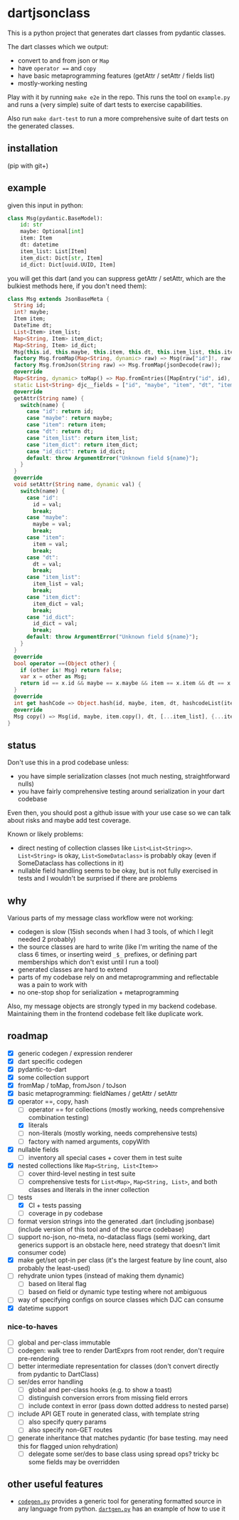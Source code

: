 # dartjsonclass

This is a python project that generates dart classes from pydantic classes.

The dart classes which we output:
- convert to and from json or `Map`
- have `operator ==` and `copy`
- have basic metaprogramming features (getAttr / setAttr / fields list)
- mostly-working nesting

Play with it by running `make e2e` in the repo. This runs the tool on `example.py` and runs a (very simple) suite of dart tests to exercise capabilities.

Also run `make dart-test` to run a more comprehensive suite of dart tests on the generated classes.

## installation

(pip with git+)

## example

given this input in python:

```python
class Msg(pydantic.BaseModel):
    id: str
    maybe: Optional[int]
    item: Item
    dt: datetime
    item_list: List[Item]
    item_dict: Dict[str, Item]
    id_dict: Dict[uuid.UUID, Item]

```

you will get this dart (and you can suppress getAttr / setAttr, which are the bulkiest methods here, if you don't need them):

```dart
class Msg extends JsonBaseMeta {
  String id;
  int? maybe;
  Item item;
  DateTime dt;
  List<Item> item_list;
  Map<String, Item> item_dict;
  Map<String, Item> id_dict;
  Msg(this.id, this.maybe, this.item, this.dt, this.item_list, this.item_dict, this.id_dict);
  factory Msg.fromMap(Map<String, dynamic> raw) => Msg(raw["id"]!, raw["maybe"], Item.fromMap(raw["item"]), DateTime.parse(raw["dt"]), raw["item_list"].map<Item>((elt) => Item.fromMap(elt)).toList(), raw["item_dict"].map<String, Item>((key, val) => MapEntry(key as String, Item.fromMap(val))), raw["id_dict"].map<String, Item>((key, val) => MapEntry(key as String, Item.fromMap(val))));
  factory Msg.fromJson(String raw) => Msg.fromMap(jsonDecode(raw));
  @override
  Map<String, dynamic> toMap() => Map.fromEntries([MapEntry("id", id), MapEntry("maybe", maybe), MapEntry("item", item.toMap()), MapEntry("dt", dt.toIso8601String()), MapEntry("item_list", item_list.map((e) => e.toMap()).toList()), MapEntry("item_dict", item_dict.map((key, value) => MapEntry(key, value.toMap()))), MapEntry("id_dict", id_dict.map((key, value) => MapEntry(key, value.toMap())))]);
  static List<String> djc__fields = ["id", "maybe", "item", "dt", "item_list", "item_dict", "id_dict"];
  @override
  getAttr(String name) {
    switch(name) {
      case "id": return id;
      case "maybe": return maybe;
      case "item": return item;
      case "dt": return dt;
      case "item_list": return item_list;
      case "item_dict": return item_dict;
      case "id_dict": return id_dict;
      default: throw ArgumentError("Unknown field ${name}");
    } 
  } 
  @override
  void setAttr(String name, dynamic val) {
    switch(name) {
      case "id":
        id = val;
        break;
      case "maybe":
        maybe = val;
        break;
      case "item":
        item = val;
        break;
      case "dt":
        dt = val;
        break;
      case "item_list":
        item_list = val;
        break;
      case "item_dict":
        item_dict = val;
        break;
      case "id_dict":
        id_dict = val;
        break;
      default: throw ArgumentError("Unknown field ${name}");
    } 
  } 
  @override
  bool operator ==(Object other) {
    if (other is! Msg) return false;
    var x = other as Msg;
    return id == x.id && maybe == x.maybe && item == x.item && dt == x.dt && listEqual(item_list, x.item_list) && mapEqual(item_dict, x.item_dict) && mapEqual(id_dict, x.id_dict);
  } 
  @override
  int get hashCode => Object.hash(id, maybe, item, dt, hashcodeList(item_list), hashcodeMap(item_dict), hashcodeMap(id_dict));
  @override
  Msg copy() => Msg(id, maybe, item.copy(), dt, [...item_list], {...item_dict}, {...id_dict});
}
```

## status

Don't use this in a prod codebase unless:
- you have simple serialization classes (not much nesting, straightforward nulls)
- you have fairly comprehensive testing around serialization in your dart codebase

Even then, you should post a github issue with your use case so we can talk about risks and maybe add test coverage.

Known or likely problems:
- direct nesting of collection classes like `List<List<String>>`. `List<String>` is okay, `List<SomeDataclass>` is probably okay (even if SomeDataclass has collections in it)
- nullable field handling seems to be okay, but is not fully exercised in tests and I wouldn't be surprised if there are problems

## why

Various parts of my message class workflow were not working:
- codegen is slow (15ish seconds when I had 3 tools, of which I legit needed 2 probably)
- the source classes are hard to write (like I'm writing the name of the class 6 times, or inserting weird `_$_` prefixes, or defining part memberships which don't exist until I run a tool)
- generated classes are hard to extend
- parts of my codebase rely on and metaprogramming and reflectable was a pain to work with
- no one-stop shop for serialization + metaprogramming

Also, my message objects are strongly typed in my backend codebase. Maintaining them in the frontend codebase felt like duplicate work.

## roadmap

- [x] generic codegen / expression renderer
- [x] dart specific codegen
- [x] pydantic-to-dart
- [x] some collection support
- [x] fromMap / toMap, fromJson / toJson
- [x] basic metaprogramming: fieldNames / getAttr / setAttr
- [x] operator ==, copy, hash
  - [ ] operator == for collections (mostly working, needs comprehensive combination testing)
  - [x] literals
  - [ ] non-literals (mostly working, needs comprehensive tests)
  - [ ] factory with named arguments, copyWith
- [x] nullable fields
  - [ ] inventory all special cases + cover them in test suite
- [x] nested collections like `Map<String, List<Item>>`
  - [ ] cover third-level nesting in test suite
  - [ ] comprehensive tests for `List<Map>`, `Map<String, List>`, and both classes and literals in the inner collection
- [ ] tests
  - [x] CI + tests passing
  - [ ] coverage in py codebase
- [ ] format version strings into the generated .dart (including jsonbase) (include version of this tool and of the source codebase)
- [ ] support no-json, no-meta, no-dataclass flags (semi working, dart generics support is an obstacle here, need strategy that doesn't limit consumer code)
- [x] make get/set opt-in per class (it's the largest feature by line count, also probably the least-used)
- [ ] rehydrate union types (instead of making them dynamic)
  - [ ] based on literal flag
  - [ ] based on field or dynamic type testing where not ambiguous
- [ ] way of specifying configs on source classes which DJC can consume
- [x] datetime support

### nice-to-haves

- [ ] global and per-class immutable
- [ ] codegen: walk tree to render DartExprs from root render, don't require pre-rendering
- [ ] better intermediate representation for classes (don't convert directly from pydantic to DartClass)
- [ ] ser/des error handling
  - [ ] global and per-class hooks (e.g. to show a toast)
  - [ ] distinguish conversion errors from missing field errors
  - [ ] include context in error (pass down dotted address to nested parse)
- [ ] include API GET route in generated class, with template string
  - [ ] also specify query params
  - [ ] also specify non-GET routes
- [ ] generate inheritance that matches pydantic (for base testing. may need this for flagged union rehydration)
  - [ ] delegate some ser/des to base class using spread ops? tricky bc some fields may be overridden

## other useful features

- [`codegen.py`](dartjsonclass/codegen.py) provides a generic tool for generating formatted source in any language from python. [`dartgen.py`](dartjsonclass/dartgen.py) has an example of how to use it
